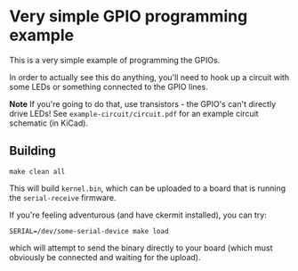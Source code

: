 # Very simple GPIO programming example

This is a very simple example of programming the GPIOs. 

In order to actually see this do anything, you'll need to hook up
a circuit with some LEDs or something connected to the GPIO lines.

**Note** If you're going to do that, use transistors - the GPIO's
can't directly drive LEDs! See `example-circuit/circuit.pdf` for an
example circuit schematic (in KiCad). 

## Building

```
make clean all
```

This will build `kernel.bin`, which can be uploaded to a board that
is running the `serial-receive` firmware.

If you're feeling adventurous (and have ckermit installed), you
can try:

```
SERIAL=/dev/some-serial-device make load
```

which will attempt to send the binary directly to your board (which
must obviously be connected and waiting for the upload).

